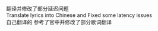 翻译并修改了部分延迟问题    
    Translate lyrics into Chinese and Fixed some latency issues    
 自己翻译的 参考了官中并修改了部分歌词翻译
